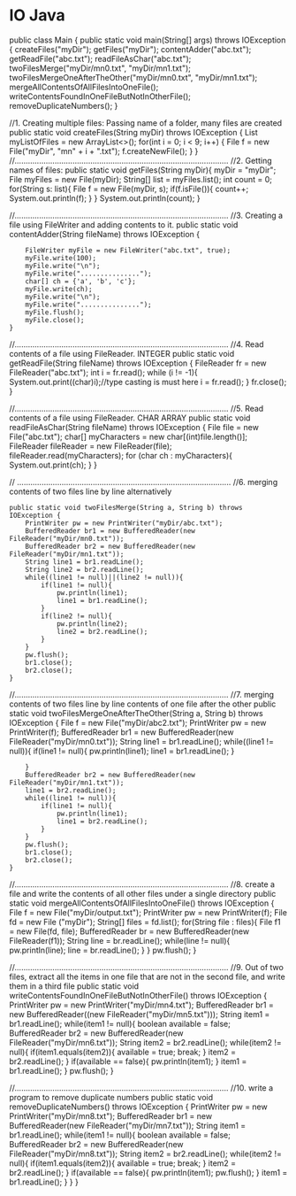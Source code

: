 # IO Java

public class Main {
    public static void main(String[] args) throws IOException {
        createFiles("myDir");
        getFiles("myDir");
        contentAdder("abc.txt");
        getReadFile("abc.txt");
        readFileAsChar("abc.txt");
        twoFilesMerge("myDir/mn0.txt", "myDir/mn1.txt");
        twoFilesMergeOneAfterTheOther("myDir/mn0.txt", "myDir/mn1.txt");
        mergeAllContentsOfAllFilesIntoOneFile();
        writeContentsFoundInOneFileButNotInOtherFile();
        removeDuplicateNumbers();
    }

//1. Creating multiple files: Passing name of a folder, many files are created
    public static void createFiles(String myDir) throws IOException {
        List<String> myListOfFiles = new ArrayList<>();
        for(int i = 0; i < 9; i++) {
            File f = new File("myDir", "mn" + i + ".txt");
            f.createNewFile();
        }
    }
//................................................................................................
//2. Getting names of files:
    public static void getFiles(String myDir){
        myDir = "myDir";
        File myFiles = new File(myDir);
        String[] list = myFiles.list();
        int count = 0;
        for(String s: list){
            File f = new File(myDir, s);
            if(f.isFile()){
                count++;
                System.out.println(f);
            }
        }
        System.out.println(count);
    }

//................................................................................................
//3. Creating a file using FileWriter and adding contents to it.
    public static  void contentAdder(String fileName) throws IOException {

        FileWriter myFile = new FileWriter("abc.txt", true);
        myFile.write(100);
        myFile.write("\n");
        myFile.write("...............");
        char[] ch = {'a', 'b', 'c'};
        myFile.write(ch);
        myFile.write("\n");
        myFile.write("...............");
        myFile.flush();
        myFile.close();
    }

//................................................................................................
//4. Read contents of a file using FileReader. INTEGER
    public static void getReadFile(String fileName) throws IOException {
        FileReader fr = new FileReader("abc.txt");
        int i = fr.read();
        while (i != -1){
            System.out.print((char)i);//type casting is must here
            i = fr.read();
        }
        fr.close();
    }

//................................................................................................
//5. Read contents of a file using FileReader. CHAR ARRAY
    public static void readFileAsChar(String fileName) throws IOException {
        File file = new File("abc.txt");
        char[] myCharacters = new char[(int)file.length()];
        FileReader fileReader = new FileReader(file);
        fileReader.read(myCharacters);
        for (char ch : myCharacters){
            System.out.print(ch);
        }
    }

// ................................................................................................
 //6. merging contents of two files line by line alternatively

    public static void twoFilesMerge(String a, String b) throws IOException {
        PrintWriter pw = new PrintWriter("myDir/abc.txt");
        BufferedReader br1 = new BufferedReader(new FileReader("myDir/mn0.txt"));
        BufferedReader br2 = new BufferedReader(new FileReader("myDir/mn1.txt"));
        String line1 = br1.readLine();
        String line2 = br2.readLine();
        while((line1 != null)||(line2 != null)){
            if(line1 != null){
                pw.println(line1);
                line1 = br1.readLine();
            }
            if(line2 != null){
                pw.println(line2);
                line2 = br2.readLine();
            }
        }
        pw.flush();
        br1.close();
        br2.close();
    }

//................................................................................................
 //7. merging contents of two files line by line contents of one file after the other
    public static void twoFilesMergeOneAfterTheOther(String a, String b) throws IOException {
        File f = new File("myDir/abc2.txt");
        PrintWriter pw = new PrintWriter(f);
        BufferedReader br1 = new BufferedReader(new FileReader("myDir/mn0.txt"));
        String line1 = br1.readLine();
        while((line1 != null)){
            if(line1 != null){
                pw.println(line1);
                line1 = br1.readLine();
            }

        }
        BufferedReader br2 = new BufferedReader(new FileReader("myDir/mn1.txt"));
        line1 = br2.readLine();
        while((line1 != null)){
            if(line1 != null){
                pw.println(line1);
                line1 = br2.readLine();
            }
        }
        pw.flush();
        br1.close();
        br2.close();
    }
//................................................................................................
//8. create a file and write the contents of all other files under a single directory
    public static  void mergeAllContentsOfAllFilesIntoOneFile() throws IOException {
        File f = new File("myDir/output.txt");
        PrintWriter pw = new PrintWriter(f);
        File fd = new File ("myDir");
        String[] files = fd.list();
        for(String file : files){
            File f1 = new File(fd, file);
            BufferedReader br = new BufferedReader(new FileReader(f1));
            String line = br.readLine();
            while(line != null){
                pw.println(line);
                line = br.readLine();
            }
        }
        pw.flush();
    }

//................................................................................................
//9. Out of two files, extract all the items in one file that are not in the second file, and write them in a third file
    public static void writeContentsFoundInOneFileButNotInOtherFile() throws IOException {
        PrintWriter pw = new PrintWriter("myDir/mn4.txt");
        BufferedReader br1 = new BufferedReader((new FileReader("myDir/mn5.txt")));
        String item1 = br1.readLine();
        while(item1 != null){
            boolean available = false;
            BufferedReader br2 = new BufferedReader(new FileReader("myDir/mn6.txt"));
            String item2 = br2.readLine();
            while(item2 != null){
                if(item1.equals(item2)){
                    available = true;
                    break;
                }
                item2 = br2.readLine();
            }
            if(available == false){
                pw.println(item1);
            }
            item1 = br1.readLine();
        }
        pw.flush();
    }

//................................................................................................
//10. write a program to remove duplicate numbers
    public static  void removeDuplicateNumbers() throws IOException {
        PrintWriter pw = new PrintWriter("myDir/mn8.txt");
        BufferedReader br1 = new BufferedReader(new FileReader("myDir/mn7.txt"));
        String item1 = br1.readLine();
        while(item1 != null){
            boolean available = false;
            BufferedReader br2 = new BufferedReader(new FileReader("myDir/mn8.txt"));
            String item2 = br2.readLine();
            while(item2 != null){
                if(item1.equals(item2)){
                    available = true;
                    break;
                }
                item2 = br2.readLine();
            }
            if(available == false){
                pw.println(item1);
                pw.flush();
            }
            item1 = br1.readLine();
        }
    }
}
